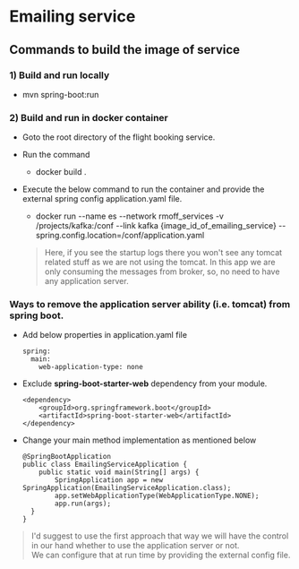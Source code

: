 #  Emailing service

## Commands to build the image of service
### 1) Build and run locally
  - mvn spring-boot:run
  
### 2) Build and run in docker container   
 - Goto the root directory of the flight booking service.  
 - Run the command  
   - docker build .  
 - Execute the below command to run the container and provide the external spring config application.yaml file.    
      - docker run --name es --network rmoff_services -v /projects/kafka:/conf --link kafka  {image_id_of_emailing_service} --spring.config.location=/conf/application.yaml
      
      
   > Here, if you see the startup logs there you won't see any tomcat related stuff as we are not using the tomcat. 
   > In this app we are only consuming the messages from broker, so, no need to have any application server.
   

### Ways to remove the application server ability (i.e. tomcat) from spring boot.
  * Add below properties in application.yaml file
    ```
    spring:
      main:
        web-application-type: none
    ```
  * Exclude **spring-boot-starter-web** dependency from your module. 
    ```
    <dependency>
    	<groupId>org.springframework.boot</groupId>
    	<artifactId>spring-boot-starter-web</artifactId>
    </dependency>
    ```		
  * Change your main method implementation as mentioned below
    ```
    @SpringBootApplication
    public class EmailingServiceApplication {
    	public static void main(String[] args) {
    		SpringApplication app = new SpringApplication(EmailingServiceApplication.class);
  	  	    app.setWebApplicationType(WebApplicationType.NONE);
  	    	app.run(args);
  	  }
    }
    ```
  
  > I'd suggest to use the first approach that way we will have the control in our hand whether to use the application server or not.  
  > We can configure that at run time by providing the external config file.   
    
          
        